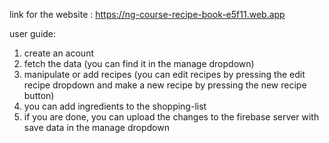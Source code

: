 link for the website : https://ng-course-recipe-book-e5f11.web.app

user guide:
1) create an acount
2) fetch the data (you can find it in the manage dropdown)
3) manipulate or add recipes (you can edit recipes by pressing the edit recipe dropdown and make a new recipe by pressing the new recipe button)
4) you can add ingredients to the shopping-list 
5) if you are done, you can upload the changes to the firebase server with save data in the manage dropdown
